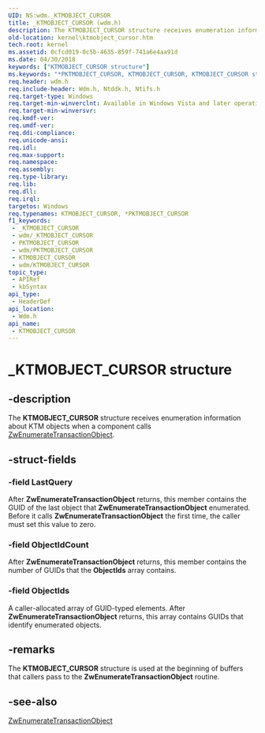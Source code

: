 ```yaml
---
UID: NS:wdm._KTMOBJECT_CURSOR
title: _KTMOBJECT_CURSOR (wdm.h)
description: The KTMOBJECT_CURSOR structure receives enumeration information about KTM objects when a component calls ZwEnumerateTransactionObject.
old-location: kernel\ktmobject_cursor.htm
tech.root: kernel
ms.assetid: 0cfcd019-0c5b-4635-859f-741a6e4aa91d
ms.date: 04/30/2018
keywords: ["KTMOBJECT_CURSOR structure"]
ms.keywords: "*PKTMOBJECT_CURSOR, KTMOBJECT_CURSOR, KTMOBJECT_CURSOR structure [Kernel-Mode Driver Architecture], PKTMOBJECT_CURSOR, PKTMOBJECT_CURSOR structure pointer [Kernel-Mode Driver Architecture], _KTMOBJECT_CURSOR, kernel.ktmobject_cursor, ktm_ref_dab40de2-cd5f-4f13-93e8-5baa3b9cc37f.xml, wdm/KTMOBJECT_CURSOR, wdm/PKTMOBJECT_CURSOR"
req.header: wdm.h
req.include-header: Wdm.h, Ntddk.h, Ntifs.h
req.target-type: Windows
req.target-min-winverclnt: Available in Windows Vista and later operating system versions.
req.target-min-winversvr: 
req.kmdf-ver: 
req.umdf-ver: 
req.ddi-compliance: 
req.unicode-ansi: 
req.idl: 
req.max-support: 
req.namespace: 
req.assembly: 
req.type-library: 
req.lib: 
req.dll: 
req.irql: 
targetos: Windows
req.typenames: KTMOBJECT_CURSOR, *PKTMOBJECT_CURSOR
f1_keywords:
 - _KTMOBJECT_CURSOR
 - wdm/_KTMOBJECT_CURSOR
 - PKTMOBJECT_CURSOR
 - wdm/PKTMOBJECT_CURSOR
 - KTMOBJECT_CURSOR
 - wdm/KTMOBJECT_CURSOR
topic_type:
 - APIRef
 - kbSyntax
api_type:
 - HeaderDef
api_location:
 - Wdm.h
api_name:
 - KTMOBJECT_CURSOR
---
```


# _KTMOBJECT_CURSOR structure


## -description

The <b>KTMOBJECT_CURSOR</b> structure receives enumeration information about KTM objects when a component calls <a href="/windows-hardware/drivers/ddi/wdm/nf-wdm-ntenumeratetransactionobject">ZwEnumerateTransactionObject</a>.

## -struct-fields

### -field LastQuery

After <b>ZwEnumerateTransactionObject</b> returns, this member contains the GUID of the last object that <b>ZwEnumerateTransactionObject</b> enumerated. Before it calls <b>ZwEnumerateTransactionObject</b> the first time, the caller must set this value to zero.

### -field ObjectIdCount

After <b>ZwEnumerateTransactionObject</b> returns, this member contains the number of GUIDs that the <b>ObjectIds</b> array contains.

### -field ObjectIds

A caller-allocated array of GUID-typed elements. After <b>ZwEnumerateTransactionObject</b> returns, this array contains GUIDs that identify enumerated objects.

## -remarks

The <b>KTMOBJECT_CURSOR</b> structure is used at the beginning of buffers that callers pass to the <b>ZwEnumerateTransactionObject</b> routine.

## -see-also

<a href="/windows-hardware/drivers/ddi/wdm/nf-wdm-ntenumeratetransactionobject">ZwEnumerateTransactionObject</a>